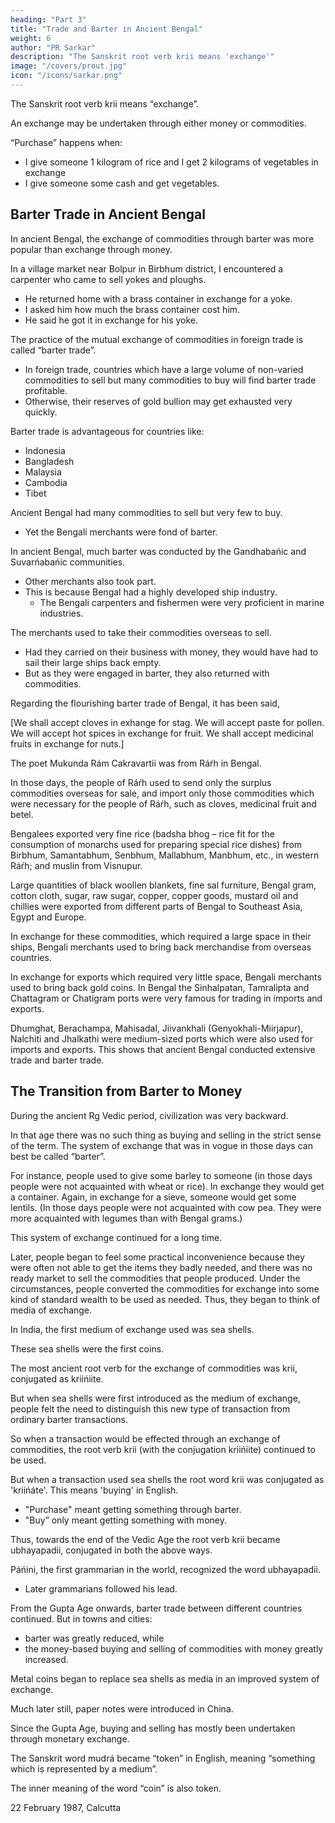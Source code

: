 ```yaml
---
heading: "Part 3"
title: "Trade and Barter in Ancient Bengal"
weight: 6
author: "PR Sarkar"
description: "The Sanskrit root verb krii means 'exchange'"
image: "/covers/prout.jpg"
icon: "/icons/sarkar.png"
---
```



The Sanskrit root verb krii means “exchange”. 

An exchange may be undertaken through either money or commodities. 


“Purchase” happens when:
- I give someone 1 kilogram of rice and I get 2 kilograms of vegetables in exchange
- I give someone some cash and get vegetables. 

<!-- Both these transactions come within the scope of “purchases”. -->

## Barter Trade in Ancient Bengal

In ancient Bengal, the exchange of commodities through barter was more popular than exchange through money. 

In a village market near Bolpur in Birbhum district, I encountered a carpenter who came to sell yokes and ploughs. 
- He returned home with a brass container in exchange for a yoke. 
- I asked him how much the brass container cost him.
- He said he got it in exchange for his yoke.

The practice of the mutual exchange of commodities in foreign trade is called “barter trade”. 
- In foreign trade, countries which have a large volume of non-varied commodities to sell but many commodities to buy will find barter trade profitable. 
- Otherwise, their reserves of gold bullion may get exhausted very quickly. 

Barter trade is advantageous for countries like:
- Indonesia
- Bangladesh
- Malaysia
- Cambodia
- Tibet

Ancient Bengal had many commodities to sell but very few to buy. 
- Yet the Bengali merchants were fond of barter. 

In ancient Bengal, much barter was conducted by the Gandhabańic and Suvarńabańic communities. 
- Other merchants also took part.
- This is because Bengal had a highly developed ship industry. 
  - The Bengali carpenters and fishermen were very proficient in marine industries. 

The merchants used to take their commodities overseas to sell. 
- Had they carried on their business with money, they would have had to sail their large ships back empty. 
- But as they were engaged in barter, they also returned with commodities. 

<!-- This was one of the main reasons for the popularity of barter in Bengal in those days.  -->

Regarding the flourishing barter trade of Bengal, it has been said,

<!-- Kurauṋga badale lavauṋga nibo kumkum badale chuyá
Gáchphal badale jáyphal pábo baheŕár badale guvá. -->

[We shall accept cloves in exhange for stag. We will accept paste for pollen. We will accept hot spices in exchange for fruit. We shall accept medicinal fruits in exchange for nuts.]

The poet Mukunda Rám Cakravartii was from Ráŕh in Bengal. 

In those days, the people of Ráŕh used to send only the surplus commodities overseas for sale, and import only those commodities which were necessary for the people of Ráŕh, such as cloves, medicinal fruit and betel. 

Bengalees exported very fine rice (badsha bhog – rice fit for the consumption of monarchs used for preparing special rice dishes) from Birbhum, Samantabhum, Senbhum, Mallabhum, Manbhum, etc., in western Ráŕh; and muslin from Visnupur. 

Large quantities of black woollen blankets, fine sal furniture, Bengal gram, cotton cloth, sugar, raw sugar, copper, copper goods, mustard oil and chillies were exported from different parts of Bengal to Southeast Asia, Egypt and Europe. 

In exchange for these commodities, which required a large space in their ships, Bengali merchants used to bring back merchandise from overseas countries. 

In exchange for exports which required very little space, Bengali merchants used to bring back gold coins.
In Bengal the Sinhalpatan, Tamralipta and Chattagram or Chatigram ports were very famous for trading in imports and exports. 

Dhumghat, Berachampa, Mahisadal, Jiivankhali (Genyokhali-Miirjapur), Nalchiti and Jhalkathi were medium-sized ports which were also used for imports and exports. This shows that ancient Bengal conducted extensive trade and barter trade.
<!-- 11 January 1987, Calcutta
Published in: 
Prout in a Nutshell Part 12 [a compilation]
Proutist Economics [a compilation]
Chapter 11Previous chapter: Trade and Barter in Ancient Bengal -- Section ANext chapter: Block-Level PlanningBeginning of book	Prout in a Nutshell Part 12 [a compilation]
Trade and Barter in Ancient Bengal – Section B
Published in: 
Prout in a Nutshell Part 12 [a compilation]
Proutist Economics [a compilation]
Notes:
from Shabda Cayaniká Part 11 -->


## The Transition from Barter to Money

During the ancient Rg Vedic period, civilization was very backward.

In that age there was no such thing as buying and selling in the strict sense of the term. The system of exchange that was in vogue in those days can best be called “barter”. 

For instance, people used to give some barley to someone (in those days people were not acquainted with wheat or rice). In exchange they would get a container. Again, in exchange for a sieve, someone would get some lentils. (In those days people were not acquainted with cow pea. They were more acquainted with legumes than with Bengal grams.) 

This system of exchange continued for a long time.

Later, people began to feel some practical inconvenience because they were often not able to get the items they badly needed, and there was no ready market to sell the commodities that people produced. Under the circumstances, people converted the commodities for exchange into some kind of standard wealth to be used as needed. Thus, they began to think of media of exchange.

In India, the first medium of exchange used was sea shells. 

These sea shells were the first coins. 

The most ancient root verb for the exchange of commodities was krii, conjugated as kriińiite. 

But when sea shells were first introduced as the medium of exchange, people felt the need to distinguish this new type of transaction from ordinary barter transactions. 

So when a transaction would be effected through an exchange of commodities, the root verb krii (with the conjugation kriińiite) continued to be used. 

But when a transaction used sea shells the root word krii was conjugated as 'kriińáte'. This means 'buying' in English. 
- "Purchase" meant getting something through barter.
- "Buy” only meant getting something with money.

Thus, towards the end of the Vedic Age the root verb krii became ubhayapadii, conjugated in both the above ways. 

Páńini, the first grammarian in the world, recognized the word ubhayapadii. 
- Later grammarians followed his lead.

From the Gupta Age onwards, barter trade between different countries continued. But in towns and cities:
- barter was greatly reduced, while 
- the money-based buying and selling of commodities with money greatly increased. 

Metal coins began to replace sea shells as media in an improved system of exchange. 

Much later still, paper notes were introduced in China. 

Since the Gupta Age, buying and selling has mostly been undertaken through monetary exchange.

The Sanskrit word mudrá became “token” in English, meaning “something which is represented by a medium”. 

The inner meaning of the word “coin” is also token.


22 February 1987, Calcutta

<!-- Published in: 
Prout in a Nutshell Part 12 [a compilation]
Proutist Economics [a compilation]
Chapter 12Previous chapter: Trade and Barter in Ancient Bengal -- Section BNext chapter: Some Different Forms of Government -- Section ABeginning of book	Prout in a Nutshell Part 12 [a compilation]
Block-Level Planning
Published in: 
A Few Problems Solved Part 8
Prout in a Nutshell Part 12 [a compilation]
Proutist Economics [a compilation]
Notes:
official source: A Few Problems Solved Part 8 (as "Inter-Block and Intra-Block Planning") -->


